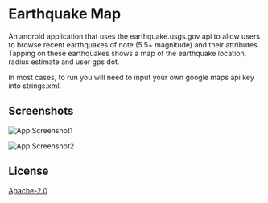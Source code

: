 
# Earthquake Map

An android application that uses the earthquake.usgs.gov api to allow users to browse recent earthquakes of note (5.5+ magnitude) and their attributes. Tapping on these earthquakes shows a map of the earthquake location, radius estimate and user gps dot.

In most cases, to run you will need to input your own google maps api key into strings.xml.


## Screenshots

![App Screenshot1](https://cdn.discordapp.com/attachments/1191205417527803907/1298961109121896499/image.png?ex=671b774d&is=671a25cd&hm=a1e2ef730f9b4ffb9511b82d6025472b1867a226ccc3e6f29698ee8edf1bd369&)

![App Screenshot2](https://cdn.discordapp.com/attachments/1191205417527803907/1298962944264245270/image.png?ex=671b7903&is=671a2783&hm=6ebc84df21415fb6182ae280e5d2d6af6e45de1fcdaceb0aace2523836df1e8a&)

## License

[Apache-2.0]( https://www.apache.org/licenses/LICENSE-2.0.txt)
